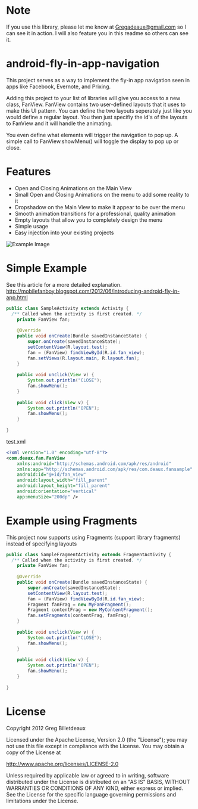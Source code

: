 Note
=============================
If you use this library, please let me know at Gregadeaux@gmail.com so I can see it in action. I will also feature you in this readme so others can see it.

android-fly-in-app-navigation
=============================

This project serves as a way to implement the fly-in app navigation seen in apps like Facebook, Evernote, and Prixing.

Adding this project to your list of libraries will give you access to a new class, FanView. FanView contains two user-defined layouts that it uses to make this UI pattern. You can define the two layouts seperately just like you would define a regular layout. You then just specifiy the id's of the layouts to FanView and it will handle the animating.

You even define what elements will trigger the navigation to pop up. A simple call to FanView.showMenu() will toggle the display to pop up or close.

Features
=============================
* Open and Closing Animations on the Main View
* Small Open and Closing Animations on the menu to add some reality to it
* Dropshadow on the Main View to make it appear to be over the menu
* Smooth animation transitions for a professional, quality animation
* Empty layouts that allow you to completely design the menu
* Simple usage
* Easy injection into your existing projects

![Example Image][2]

Simple Example
=============================
See this article for a more detailed explanation. http://mobilefanboy.blogspot.com/2012/06/introducing-android-fly-in-app.html
```java
public class SampleActivity extends Activity {
  /** Called when the activity is first created. */
	private FanView fan;
	
    @Override
    public void onCreate(Bundle savedInstanceState) {
        super.onCreate(savedInstanceState);
        setContentView(R.layout.test);
        fan = (FanView) findViewById(R.id.fan_view);
        fan.setViews(R.layout.main, R.layout.fan);
    }
    
    public void unclick(View v) {
    	System.out.println("CLOSE");
    	fan.showMenu();
    }
    
    public void click(View v) {
    	System.out.println("OPEN");
    	fan.showMenu();
    }
    
}
```
test.xml
```xml
<?xml version="1.0" encoding="utf-8"?>
<com.deaux.fan.FanView 
    xmlns:android="http://schemas.android.com/apk/res/android"
    xmlns:app="http://schemas.android.com/apk/res/com.deaux.fansample"
    android:id="@+id/fan_view"
    android:layout_width="fill_parent"
    android:layout_height="fill_parent"
    android:orientation="vertical" 
    app:menuSize="200dp" />
```

Example using Fragments
=============================
This project now supports using Fragments (support library fragments) instead of specifying layouts
```java
public class SampleFragmentActivity extends FragmentActivity {
  /** Called when the activity is first created. */
	private FanView fan;
	
    @Override
    public void onCreate(Bundle savedInstanceState) {
        super.onCreate(savedInstanceState);
        setContentView(R.layout.test);
        fan = (FanView) findViewById(R.id.fan_view);
        Fragment fanFrag = new MyFanFragment();
        Fragment contentFrag = new MyContentFragment();
        fan.setFragments(contentFrag, fanFrag);
    }
    
    public void unclick(View v) {
    	System.out.println("CLOSE");
    	fan.showMenu();
    }
    
    public void click(View v) {
    	System.out.println("OPEN");
    	fan.showMenu();
    }
    
}
```


License
=============================
Copyright 2012 Greg Billetdeaux

Licensed under the Apache License, Version 2.0 (the "License"); you may not use this file except in compliance with the License. You may obtain a copy of the License at

http://www.apache.org/licenses/LICENSE-2.0

Unless required by applicable law or agreed to in writing, software distributed under the License is distributed on an "AS IS" BASIS, WITHOUT WARRANTIES OR CONDITIONS OF ANY KIND, either express or implied. See the License for the specific language governing permissions and limitations under the License.

[2]: http://4.bp.blogspot.com/-KiDXDp9khGM/T-EU1FTDpSI/AAAAAAAAArg/TVjTl5rAPCI/s1600/device-2012-06-19-185703.png